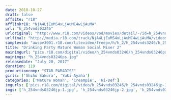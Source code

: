 ```yaml
---
date: 2018-10-27
draft: false
affsite: "r18"
afflinkr18: "NjA4LjEuMS4xLjAuMC4wLjAuMA"
url: "h_254vnds03246"
urloriginal: "http://www.r18.com/videos/vod/movies/detail/-/id=h_254vnds03246"
urlfinal: "http://media.r18.com/track/NjA4LjEuMS4xLjAuMC4wLjAuMA/videos/vod/movies/detail/-/id=h_254vnds03246"
samplevid: "awspv3001.r18.com/litevideo/freepv/h/h_2/h_254vnds3246/h_254vnds3246_dmb_w.mp4"
title: "Drinking Party Mature Woman Social Mixer 2"
mainimgurl: "pics.r18.com/digital/video/h_254vnds03246/h_254vnds03246ps.jpg"
mainimgs: "h_254vnds03246ps.jpg"
releasedate: "July 20, 2017"
duration: 119
productioncomp: "STAR PARADISE"
girls: ['Shiho Sakura', 'Yuki Ayaha']
categories: ['Mature Woman', 'Creampie', 'Hi-Def']
imgurls: ['pics.r18.com/digital/video/h_254vnds03246/h_254vnds03246jp-1.jpg', 'pics.r18.com/digital/video/h_254vnds03246/h_254vnds03246jp-2.jpg', 'pics.r18.com/digital/video/h_254vnds03246/h_254vnds03246jp-3.jpg', 'pics.r18.com/digital/video/h_254vnds03246/h_254vnds03246jp-4.jpg', 'pics.r18.com/digital/video/h_254vnds03246/h_254vnds03246jp-5.jpg', 'pics.r18.com/digital/video/h_254vnds03246/h_254vnds03246jp-6.jpg', 'pics.r18.com/digital/video/h_254vnds03246/h_254vnds03246jp-7.jpg', 'pics.r18.com/digital/video/h_254vnds03246/h_254vnds03246jp-8.jpg', 'pics.r18.com/digital/video/h_254vnds03246/h_254vnds03246jp-9.jpg', 'pics.r18.com/digital/video/h_254vnds03246/h_254vnds03246jp-10.jpg', 'pics.r18.com/digital/video/h_254vnds03246/h_254vnds03246jp-11.jpg', 'pics.r18.com/digital/video/h_254vnds03246/h_254vnds03246jp-12.jpg', 'pics.r18.com/digital/video/h_254vnds03246/h_254vnds03246jp-13.jpg', 'pics.r18.com/digital/video/h_254vnds03246/h_254vnds03246jp-14.jpg', 'pics.r18.com/digital/video/h_254vnds03246/h_254vnds03246jp-15.jpg', 'pics.r18.com/digital/video/h_254vnds03246/h_254vnds03246jp-16.jpg', 'pics.r18.com/digital/video/h_254vnds03246/h_254vnds03246jp-17.jpg', 'pics.r18.com/digital/video/h_254vnds03246/h_254vnds03246jp-18.jpg', 'pics.r18.com/digital/video/h_254vnds03246/h_254vnds03246jp-19.jpg', 'pics.r18.com/digital/video/h_254vnds03246/h_254vnds03246jp-20.jpg']
imgs: ['h_254vnds03246jp-1.jpg', 'h_254vnds03246jp-2.jpg', 'h_254vnds03246jp-3.jpg', 'h_254vnds03246jp-4.jpg', 'h_254vnds03246jp-5.jpg', 'h_254vnds03246jp-6.jpg', 'h_254vnds03246jp-7.jpg', 'h_254vnds03246jp-8.jpg', 'h_254vnds03246jp-9.jpg', 'h_254vnds03246jp-10.jpg', 'h_254vnds03246jp-11.jpg', 'h_254vnds03246jp-12.jpg', 'h_254vnds03246jp-13.jpg', 'h_254vnds03246jp-14.jpg', 'h_254vnds03246jp-15.jpg', 'h_254vnds03246jp-16.jpg', 'h_254vnds03246jp-17.jpg', 'h_254vnds03246jp-18.jpg', 'h_254vnds03246jp-19.jpg', 'h_254vnds03246jp-20.jpg']
---
```

